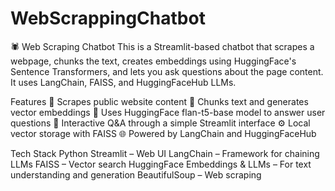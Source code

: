 # WebScrappingChatbot

🕷️ Web Scraping Chatbot
This is a Streamlit-based chatbot that scrapes a webpage, chunks the text, creates embeddings using HuggingFace's Sentence Transformers, and lets you ask questions about the page content. It uses LangChain, FAISS, and HuggingFaceHub LLMs.

Features
🔗 Scrapes public website content
📄 Chunks text and generates vector embeddings
🧠 Uses HuggingFace flan-t5-base model to answer user questions
💬 Interactive Q&A through a simple Streamlit interface
⚙️ Local vector storage with FAISS
🌐 Powered by LangChain and HuggingFaceHub

 Tech Stack
Python
Streamlit – Web UI
LangChain – Framework for chaining LLMs
FAISS – Vector search
HuggingFace Embeddings & LLMs – For text understanding and generation
BeautifulSoup – Web scraping
